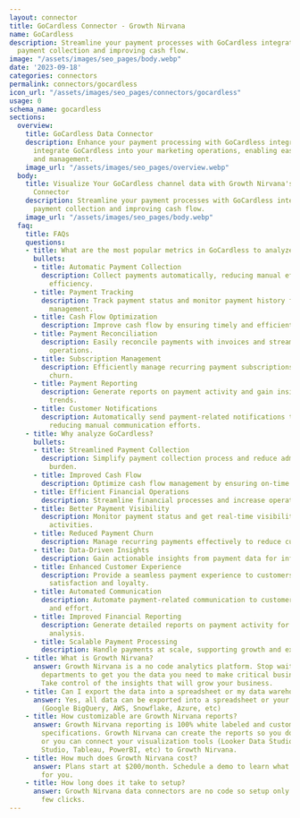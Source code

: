 ```yaml
---
layout: connector
title: GoCardless Connector - Growth Nirvana
name: GoCardless
description: Streamline your payment processes with GoCardless integration, simplifying
  payment collection and improving cash flow.
image: "/assets/images/seo_pages/body.webp"
date: '2023-09-18'
categories: connectors
permalink: connectors/gocardless
icon_url: "/assets/images/seo_pages/connectors/gocardless"
usage: 0
schema_name: gocardless
sections:
  overview:
    title: GoCardless Data Connector
    description: Enhance your payment processing with GoCardless integration. Seamlessly
      integrate GoCardless into your marketing operations, enabling easy payment collection
      and management.
    image_url: "/assets/images/seo_pages/overview.webp"
  body:
    title: Visualize Your GoCardless channel data with Growth Nirvana's GoCardless
      Connector
    description: Streamline your payment processes with GoCardless integration, simplifying
      payment collection and improving cash flow.
    image_url: "/assets/images/seo_pages/body.webp"
  faq:
    title: FAQs
    questions:
    - title: What are the most popular metrics in GoCardless to analyze?
      bullets:
      - title: Automatic Payment Collection
        description: Collect payments automatically, reducing manual efforts and improving
          efficiency.
      - title: Payment Tracking
        description: Track payment status and monitor payment history for better financial
          management.
      - title: Cash Flow Optimization
        description: Improve cash flow by ensuring timely and efficient payment collection.
      - title: Payment Reconciliation
        description: Easily reconcile payments with invoices and streamline financial
          operations.
      - title: Subscription Management
        description: Efficiently manage recurring payment subscriptions and reduce
          churn.
      - title: Payment Reporting
        description: Generate reports on payment activity and gain insights into payment
          trends.
      - title: Customer Notifications
        description: Automatically send payment-related notifications to customers,
          reducing manual communication efforts.
    - title: Why analyze GoCardless?
      bullets:
      - title: Streamlined Payment Collection
        description: Simplify payment collection process and reduce administrative
          burden.
      - title: Improved Cash Flow
        description: Optimize cash flow management by ensuring on-time payment collection.
      - title: Efficient Financial Operations
        description: Streamline financial processes and increase operational efficiency.
      - title: Better Payment Visibility
        description: Monitor payment status and get real-time visibility into payment
          activities.
      - title: Reduced Payment Churn
        description: Manage recurring payments effectively to reduce customer churn.
      - title: Data-Driven Insights
        description: Gain actionable insights from payment data for informed decision-making.
      - title: Enhanced Customer Experience
        description: Provide a seamless payment experience to customers, increasing
          satisfaction and loyalty.
      - title: Automated Communication
        description: Automate payment-related communication to customers, saving time
          and effort.
      - title: Improved Financial Reporting
        description: Generate detailed reports on payment activity for better financial
          analysis.
      - title: Scalable Payment Processing
        description: Handle payments at scale, supporting growth and expansion strategies.
    - title: What is Growth Nirvana?
      answer: Growth Nirvana is a no code analytics platform. Stop waiting for other
        departments to get you the data you need to make critical business decisions.
        Take control of the insights that will grow your business.
    - title: Can I export the data into a spreadsheet or my data warehouse?
      answer: Yes, all data can be exported into a spreadsheet or your data warehouse
        (Google BigQuery, AWS, Snowflake, Azure, etc)
    - title: How customizable are Growth Nirvana reports?
      answer: Growth Nirvana reporting is 100% white labeled and customized to your
        specifications. Growth Nirvana can create the reports so you don’t have to
        or you can connect your visualization tools (Looker Data Studio/Google Data
        Studio, Tableau, PowerBI, etc) to Growth Nirvana.
    - title: How much does Growth Nirvana cost?
      answer: Plans start at $200/month. Schedule a demo to learn what plan is best
        for you.
    - title: How long does it take to setup?
      answer: Growth Nirvana data connectors are no code so setup only requires a
        few clicks.
---
```

